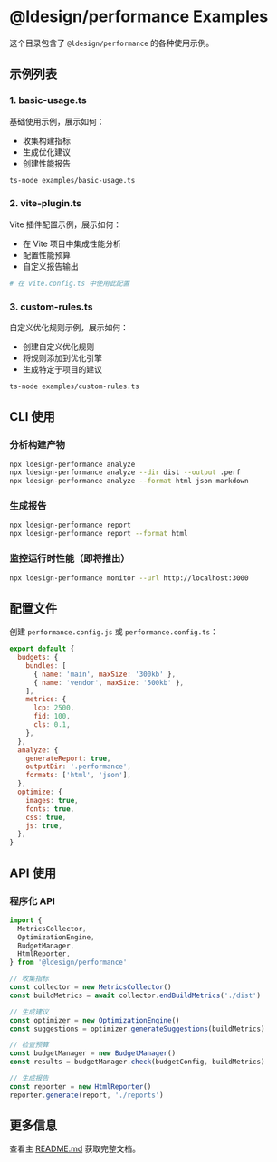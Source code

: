 # @ldesign/performance Examples

这个目录包含了 `@ldesign/performance` 的各种使用示例。

## 示例列表

### 1. basic-usage.ts
基础使用示例，展示如何：
- 收集构建指标
- 生成优化建议
- 创建性能报告

```bash
ts-node examples/basic-usage.ts
```

### 2. vite-plugin.ts
Vite 插件配置示例，展示如何：
- 在 Vite 项目中集成性能分析
- 配置性能预算
- 自定义报告输出

```bash
# 在 vite.config.ts 中使用此配置
```

### 3. custom-rules.ts
自定义优化规则示例，展示如何：
- 创建自定义优化规则
- 将规则添加到优化引擎
- 生成特定于项目的建议

```bash
ts-node examples/custom-rules.ts
```

## CLI 使用

### 分析构建产物
```bash
npx ldesign-performance analyze
npx ldesign-performance analyze --dir dist --output .perf
npx ldesign-performance analyze --format html json markdown
```

### 生成报告
```bash
npx ldesign-performance report
npx ldesign-performance report --format html
```

### 监控运行时性能（即将推出）
```bash
npx ldesign-performance monitor --url http://localhost:3000
```

## 配置文件

创建 `performance.config.js` 或 `performance.config.ts`：

```javascript
export default {
  budgets: {
    bundles: [
      { name: 'main', maxSize: '300kb' },
      { name: 'vendor', maxSize: '500kb' },
    ],
    metrics: {
      lcp: 2500,
      fid: 100,
      cls: 0.1,
    },
  },
  analyze: {
    generateReport: true,
    outputDir: '.performance',
    formats: ['html', 'json'],
  },
  optimize: {
    images: true,
    fonts: true,
    css: true,
    js: true,
  },
}
```

## API 使用

### 程序化 API

```typescript
import {
  MetricsCollector,
  OptimizationEngine,
  BudgetManager,
  HtmlReporter,
} from '@ldesign/performance'

// 收集指标
const collector = new MetricsCollector()
const buildMetrics = await collector.endBuildMetrics('./dist')

// 生成建议
const optimizer = new OptimizationEngine()
const suggestions = optimizer.generateSuggestions(buildMetrics)

// 检查预算
const budgetManager = new BudgetManager()
const results = budgetManager.check(budgetConfig, buildMetrics)

// 生成报告
const reporter = new HtmlReporter()
reporter.generate(report, './reports')
```

## 更多信息

查看主 [README.md](../README.md) 获取完整文档。


